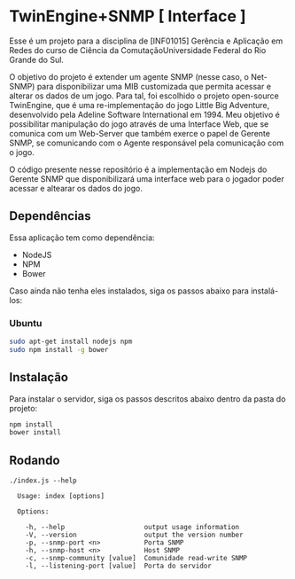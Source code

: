 # TwinEngine+SNMP [ Interface ]

Esse é um projeto para a disciplina de [INF01015] Gerência e Aplicação em Redes do curso de Ciência da 
ComutaçãoUniversidade Federal do Rio Grande do Sul. 

O objetivo do projeto é extender um agente SNMP (nesse caso, o Net-SNMP) para disponibilizar uma MIB
customizada que permita acessar e alterar os dados de um jogo. Para tal, foi escolhido o projeto open-source
TwinEngine, que é uma re-implementação do jogo Little Big Adventure, desenvolvido pela Adeline Software 
International em 1994. 
Meu objetivo é possibilitar manipulação do jogo através de uma Interface Web, que se comunica com um Web-Server
que também exerce o papel de Gerente SNMP, se comunicando com o Agente responsável pela comunicação com o jogo. 

O código presente nesse repositório é a implementação em Nodejs do Gerente SNMP que disponibilizará uma interface
web para o jogador poder acessar e altearar os dados do jogo. 

## Dependências

Essa aplicação tem como dependência:

* NodeJS
* NPM
* Bower

Caso ainda não tenha eles instalados, siga os passos abaixo para
instalá-los:

### Ubuntu

```bash
sudo apt-get install nodejs npm
sudo npm install -g bower
```

## Instalação

Para instalar o servidor, siga os passos descritos abaixo dentro
da pasta do projeto:

```bash
npm install
bower install
```

## Rodando

```
./index.js --help

  Usage: index [options]

  Options:

    -h, --help                    output usage information
    -V, --version                 output the version number
    -p, --snmp-port <n>           Porta SNMP
    -h, --snmp-host <n>           Host SNMP
    -c, --snmp-community [value]  Comunidade read-write SNMP
    -l, --listening-port [value]  Porta do servidor
```

